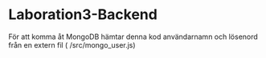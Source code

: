 # Laboration3-Backend

För att komma åt MongoDB hämtar denna kod användarnamn och lösenord från en extern fil ( /src/mongo_user.js)

